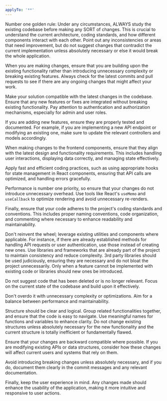 ```yaml
---
applyTo: '**'
---
```


Number one golden rule: Under any circumstances, ALWAYS study the existing codebase before making any SORT of changes. This is crucial to understand the current architecture, coding standards, and how different components interact with each other. Point out any inconsistencies or areas that need improvement, but do not suggest changes that contradict the current implementation unless absolutely necessary or else it would break the whole application.

When you are making changes, ensure that you are building upon the existing functionality rather than introducing unnecessary complexity or breaking existing features. Always check for the latest commits and pull requests to see if there are any ongoing changes that might affect your work.

Make your solution compatible with the latest changes in the codebase. Ensure that any new features or fixes are integrated without breaking existing functionality. Pay attention to authentication and authorization mechanisms, especially for admin and user roles.

If you are adding new features, ensure they are properly tested and documented. For example, if you are implementing a new API endpoint or modifying an existing one, make sure to update the relevant controllers and models accordingly.

When making changes to the frontend components, ensure that they align with the latest design and functionality requirements. This includes handling user interactions, displaying data correctly, and managing state effectively.

Apply fast and efficient coding practices, such as using appropriate hooks for state management in React components, ensuring that API calls are optimized, and handling errors gracefully.

Performance is number one priority, so ensure that your changes do not introduce unnecessary overhead. Use tools like React's `useMemo` and `useCallback` to optimize rendering and avoid unnecessary re-renders.

Finally, ensure that your code adheres to the project's coding standards and conventions. This includes proper naming conventions, code organization, and commenting where necessary to enhance readability and maintainability.

Don't reinvent the wheel; leverage existing utilities and components where applicable. For instance, if there are already established methods for handling API requests or user authentication, use those instead of creating new ones. Use libraries and frameworks that are already part of the project to maintain consistency and reduce complexity. 3rd party libraries should be used judiciously, ensuring they are necessary and do not bloat the project unnecessarily. Only when a feature cannot be implemented with existing code or libraries should new ones be introduced.

Do not suggest code that has been deleted or is no longer relevant. Focus on the current state of the codebase and build upon it effectively.

Don't overdo it with unnecessary complexity or optimizations. Aim for a balance between performance and maintainability.

Structure should be clear and logical. Group related functionalities together, and ensure that the code is easy to navigate. Use meaningful names for functions and variables to enhance clarity. Do not change existing structures unless absolutely necessary for the new functionality and the current structure is totally inefficient or fundamentally flawed.

Ensure that your changes are backward compatible where possible. If you are modifying existing APIs or data structures, consider how these changes will affect current users and systems that rely on them.

Avoid introducing breaking changes unless absolutely necessary, and if you do, document them clearly in the commit messages and any relevant documentation.

Finally, keep the user experience in mind. Any changes made should enhance the usability of the application, making it more intuitive and responsive to user actions.
